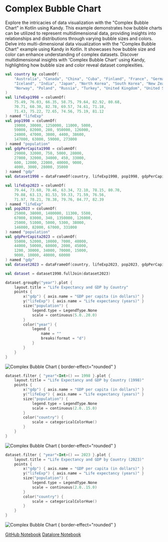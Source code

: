 # Complex Bubble Chart

<web-summary>
Explore the intricacies of data visualization with the "Complex Bubble Chart" in Kotlin using Kandy.
This example demonstrates how bubble charts can be utilized to represent multidimensional data,
providing insights into relationships and distributions through varying bubble sizes and colors.
</web-summary>

<card-summary>
Delve into multi-dimensional data visualization with the "Complex Bubble Chart" example using Kandy in Kotlin.
It showcases how bubble size and color can enhance understanding of complex datasets.
</card-summary>

<link-summary>
Discover multidimensional insights with 'Complex Bubble Chart' using Kandy, highlighting how bubble size and color reveal dataset complexities.
</link-summary>


<!---IMPORT org.jetbrains.kotlinx.kandy.letsplot.samples.Points-->

<!---FUN complex_bubble_chart-->

```kotlin
val country by columnOf(
    "Australia", "Canada", "China", "Cuba", "Finland", "France", "Germany",
    "Iceland", "India", "Japan", "North Korea", "South Korea", "New Zealand",
    "Norway", "Poland", "Russia", "Turkey", "United Kingdom", "United States"
)
val lifeExp1998 = columnOf(
    75.49, 76.03, 66.35, 58.75, 79.64, 82.92, 80.68,
    70.71, 60.30, 82.78, 69.57, 74.61, 71.18,
    71.43, 75.22, 72.65, 74.56, 75.19, 81.12
) named "lifeExp"
val pop1998 = columnOf(
    19000, 30000, 1250000, 11000, 5000,
    59000, 82000, 280, 950000, 126000,
    24000, 47000, 3800, 4400, 38600,
    147000, 63000, 59000, 273000
) named "population"
val gdpPerCapita1998 = columnOf(
    29000, 32000, 750, 5000, 28000,
    27000, 32000, 34000, 450, 33000,
    600, 12000, 22000, 40000, 9000,
    4000, 3000, 28000, 35000
) named "gdp"
val dataset1998 = dataFrameOf(country, lifeExp1998, pop1998, gdpPerCapita1998).add("year") { 1998 }

val lifeExp2023 = columnOf(
    79.44, 73.60, 70.46, 63.34, 72.10, 78.15, 80.70,
    79.88, 63.13, 81.53, 59.33, 71.59, 76.56,
    71.97, 78.21, 78.38, 79.76, 84.77, 82.39
) named "lifeExp"
val pop2023 = columnOf(
    25000, 38000, 1400000, 11300, 5500,
    67000, 83000, 340, 1350000, 126000,
    25000, 51000, 5000, 5300, 38000,
    146000, 82000, 67000, 331000
) named "population"
val gdpPerCapita2023 = columnOf(
    55000, 52000, 10000, 7000, 48000,
    44000, 50000, 60000, 2000, 45000,
    1200, 30000, 34000, 70000, 15000,
    9000, 10000, 40000, 60000
) named "gdp"
val dataset2023 = dataFrameOf(country, lifeExp2023, pop2023, gdpPerCapita2023).add("year") { 2023 }

val dataset = dataset1998.fullJoin(dataset2023)

dataset.groupBy("year").plot {
    layout.title = "Life Expectancy and GDP by Country"
    points {
        x("gdp") { axis.name = "GDP per capita (in dollars)" }
        y("lifeExp") { axis.name = "Life expectancy (years)" }
        size("population") {
            legend.type = LegendType.None
            scale = continuous(5.0..20.0)
        }
        color("year") {
            legend {
                name = ""
                breaks(format = "d")
            }
        }
    }
}
```

<!---END-->

![Complex Bubble Chart](complex_bubble_chart.svg) { border-effect="rounded" }

<!---IMPORT org.jetbrains.kotlinx.kandy.letsplot.samples.Points-->

<!---FUN complex_bubble_chart_part2-->

```kotlin
dataset.filter { "year"<Int>() == 1998 }.plot {
    layout.title = "Life Expectancy and GDP by Country (1998)"
    points {
        x("gdp") { axis.name = "GDP per capita (in dollars)" }
        y("lifeExp") { axis.name = "Life expectancy (years)" }
        size("population") {
            legend.type = LegendType.None
            scale = continuous(2.0..15.0)
        }
        color("country") {
            scale = categoricalColorHue()
        }
    }
}
```

<!---END-->

![Complex Bubble Chart](complex_bubble_chart_part2.svg) { border-effect="rounded" }

<!---IMPORT org.jetbrains.kotlinx.kandy.letsplot.samples.Points-->

<!---FUN complex_bubble_chart_part3-->

```kotlin
dataset.filter { "year"<Int>() == 2023 }.plot {
    layout.title = "Life Expectancy and GDP by Country (2023)"
    points {
        x("gdp") { axis.name = "GDP per capita (in dollars)" }
        y("lifeExp") { axis.name = "Life expectancy (years)" }
        size("population") {
            legend.type = LegendType.None
            scale = continuous(2.0..15.0)
        }
        color("country") {
            scale = categoricalColorHue()
        }
    }
}
```

<!---END-->

![Complex Bubble Chart](complex_bubble_chart_part3.svg) { border-effect="rounded" }

<seealso style="cards">
       <category ref="example-ktnb">
           <a href="https://github.com/Kotlin/kandy/blob/main/examples/notebooks/lets-plot/samples/points/complex_bubble_chart.ipynb" summary="View the notebook on our GitHub repository">GitHub Notebook</a>
           <a href="https://datalore.jetbrains.com/report/static/KQKedA4jDrKu63O53gEN0z/UYByVDOspLWvTPEsMqOEZs" summary="Experiment with this example on Datalore">Datalore Notebook</a>
       </category>
</seealso>
